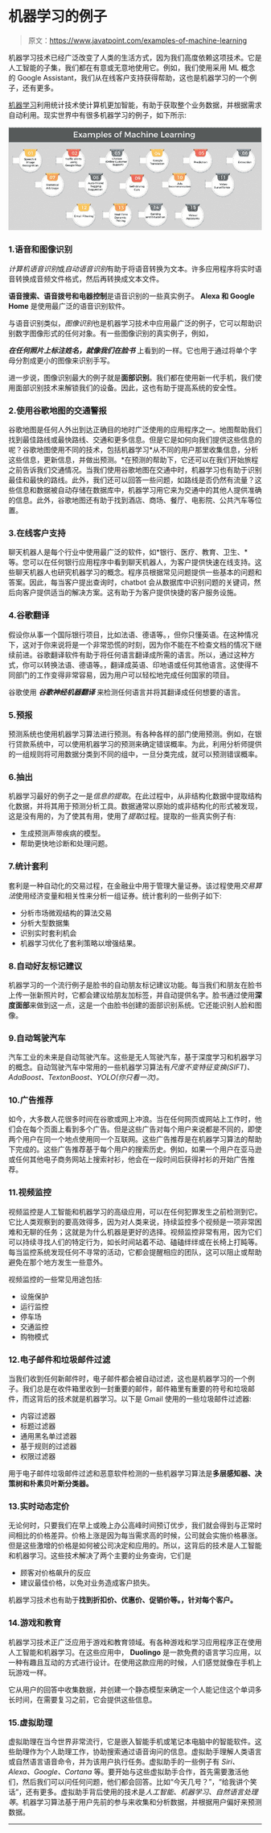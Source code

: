 # 机器学习的例子

> 原文：<https://www.javatpoint.com/examples-of-machine-learning>

机器学习技术已经广泛改变了人类的生活方式，因为我们高度依赖这项技术。它是人工智能的子集，我们都在有意或无意地使用它。例如，我们使用采用 ML 概念的 Google Assistant，我们从在线客户支持获得帮助，这也是机器学习的一个例子，还有更多。

[机器学习](https://www.javatpoint.com/machine-learning)利用统计技术使计算机更加智能，有助于获取整个业务数据，并根据需求自动利用。现实世界中有很多机器学习的例子，如下所示:

![Examples of Machine Learning](img/6bedea21c773a84b5d2149b376b7cdad.png)

### 1.语音和图像识别

*计算机语音识别*或*自动语音识别*有助于将语音转换为文本。许多应用程序将实时语音转换成音频文件格式，然后再转换成文本文件。

**语音搜索、语音拨号和电器控制**是语音识别的一些真实例子。 **Alexa 和 Google Home** 是使用最广泛的语音识别软件。

与语音识别类似，*图像识别*也是机器学习技术中应用最广泛的例子，它可以帮助识别数字图像形式的任何对象。有一些图像识别的真实例子，例如，

***在任何照片上标注姓名，就像我们在脸书*** 上看到的一样。它也用于通过将单个字母分割成更小的图像来识别手写。

进一步说，图像识别最大的例子就是**面部识别**。我们都在使用新一代手机，我们使用面部识别技术来解锁我们的设备。因此，这也有助于提高系统的安全性。

### 2.使用谷歌地图的交通警报

谷歌地图是任何人外出到达正确目的地时广泛使用的应用程序之一。地图帮助我们找到最佳路线或最快路线、交通和更多信息。但是它是如何向我们提供这些信息的呢？谷歌地图使用不同的技术，包括机器学习*从不同的用户那里收集信息，分析这些信息，更新信息，并做出预测。*在预测的帮助下，它还可以在我们开始旅程之前告诉我们交通情况。当我们使用谷歌地图在交通中时，机器学习也有助于识别最佳和最快的路线。此外，我们还可以回答一些问题，如路线是否仍然有流量？这些信息和数据被自动存储在数据库中，机器学习用它来为交通中的其他人提供准确的信息。此外，谷歌地图还有助于找到酒店、商场、餐厅、电影院、公共汽车等位置。

### 3.在线客户支持

聊天机器人是每个行业中使用最广泛的软件，如*银行、医疗、教育、卫生、*等。您可以在任何银行应用程序中看到聊天机器人，为客户提供快速在线支持。这些聊天机器人也研究机器学习的概念。程序员根据常见问题提供一些基本的问题和答案。因此，每当客户提出查询时，chatbot 会从数据库中识别问题的关键词，然后向客户提供适当的解决方案。这有助于为客户提供快捷的客户服务设施。

### 4.谷歌翻译

假设你从事一个国际银行项目，比如法语、德语等。，但你只懂英语。在这种情况下，这对于你来说将是一个非常恐慌的时刻，因为你不能在不检查文档的情况下继续前进。谷歌翻译软件有助于将任何语言翻译成所需的语言。所以，通过这种方式，你可以转换法语、德语等。，翻译成英语、印地语或任何其他语言。这使得不同部门的工作变得非常容易，因为用户可以轻松地完成任何国家的项目。

谷歌使用 ***谷歌神经机器翻译*** 来检测任何语言并将其翻译成任何想要的语言。

### 5.预报

预测系统也使用机器学习算法进行预测。有各种各样的部门使用预测。例如，在银行贷款系统中，可以使用机器学习的预测来确定错误概率。为此，利用分析师提供的一组规则将可用数据分类到不同的组中，一旦分类完成，就可以预测错误概率。

### 6.抽出

机器学习最好的例子之一是*信息的提取*。在此过程中，从非结构化数据中提取结构化数据，并将其用于预测分析工具。数据通常以原始的或非结构化的形式被发现，这是没有用的，为了使其有用，使用了*提取*过程。提取的一些真实例子有:

*   生成预测声带疾病的模型。
*   帮助更快地诊断和处理问题。

### 7.统计套利

套利是一种自动化的交易过程，在金融业中用于管理大量证券。该过程使用*交易算法*使用经济变量和相关性来分析一组证券。统计套利的一些例子如下:

*   分析市场微观结构的算法交易
*   分析大型数据集
*   识别实时套利机会
*   机器学习优化了套利策略以增强结果。

### 8.自动好友标记建议

机器学习的一个流行例子是脸书的自动朋友标记建议功能。每当我们和朋友在脸书上传一张新照片时，它都会建议给朋友加标签，并自动提供名字。脸书通过使用**深度面部**来做到这一点，这是一个由脸书创建的面部识别系统。它还能识别人脸和图像。

### 9.自动驾驶汽车

汽车工业的未来是自动驾驶汽车。这些是无人驾驶汽车，基于深度学习和机器学习的概念。自动驾驶汽车中常用的一些机器学习算法有*尺度不变特征变换(SIFT)、AdaBoost、TextonBoost、YOLO(你只看一次)。*

### 10.广告推荐

如今，大多数人花很多时间在谷歌或网上冲浪。当在任何网页或网站上工作时，他们会在每个页面上看到多个广告。但是这些广告对每个用户来说都是不同的，即使两个用户在同一个地点使用同一个互联网。这些广告推荐是在机器学习算法的帮助下完成的。这些广告推荐基于每个用户的搜索历史。例如，如果一个用户在亚马逊或任何其他电子商务网站上搜索衬衫，他会在一段时间后获得衬衫的开始广告推荐。

### 11.视频监控

视频监控是人工智能和机器学习的高级应用，可以在任何犯罪发生之前检测到它。它比人类观察到的要高效得多，因为对人类来说，持续监控多个视频是一项非常困难和无聊的任务；这就是为什么机器是更好的选择。视频监控非常有用，因为它们可以持续寻找人们的特定行为，如长时间站着不动、磕磕绊绊或在长椅上打盹等。每当监控系统发现任何不寻常的活动，它都会提醒相应的团队，这可以阻止或帮助避免在那个地方发生一些意外。

视频监控的一些常见用途包括:

*   设施保护
*   运行监控
*   停车场
*   交通监控
*   购物模式

### 12.电子邮件和垃圾邮件过滤

当我们收到任何新邮件时，电子邮件都会被自动过滤，这也是机器学习的一个例子。我们总是在收件箱里收到一封重要的邮件，邮件箱里有重要的符号和垃圾邮件，而这背后的技术就是机器学习。以下是 Gmail 使用的一些垃圾邮件过滤器:

*   内容过滤器
*   标题过滤器
*   通用黑名单过滤器
*   基于规则的过滤器
*   权限过滤器

用于电子邮件垃圾邮件过滤和恶意软件检测的一些机器学习算法是**多层感知器、决策树和朴素贝叶斯分类器。**

### 13.实时动态定价

无论何时，只要我们在早上或晚上办公高峰时间预订优步，我们就会得到与正常时间相比的价格差异。价格上涨是因为每当需求高的时候，公司就会实施价格暴涨。但是这些激增的价格是如何被公司决定和应用的。所以，这背后的技术是人工智能和机器学习。这些技术解决了两个主要的业务查询，它们是

*   顾客对价格飙升的反应
*   建议最佳价格，以免对业务造成客户损失。

机器学习技术也有助于**找到折扣价、优惠价、促销价等。，针对每个客户。**

### 14.游戏和教育

机器学习技术正广泛应用于游戏和教育领域。有各种游戏和学习应用程序正在使用人工智能和机器学习。在这些应用中， **Duolingo** 是一款免费的语言学习应用，以一种有趣且互动的方式进行设计。在使用这款应用的时候，人们感觉就像在手机上玩游戏一样。

它从用户的回答中收集数据，并创建一个静态模型来确定一个人能记住这个单词多长时间，在需要复习之前，它会提供这些信息。

### 15.虚拟助理

虚拟助理在当今世界非常流行，它是嵌入智能手机或笔记本电脑中的智能软件。这些助理作为个人助理工作，协助搜索通过语音询问的信息。虚拟助手理解人类语言或自然语言语音命令，并为该用户执行任务。虚拟助手的一些例子有 *Siri、Alexa、Google、Cortana* 等。要开始与这些虚拟助手合作，首先需要激活他们，然后我们可以问任何问题，他们都会回答。比如“今天几号？”，“给我讲个笑话”，还有更多。虚拟助手背后使用的技术是*人工智能、机器学习、自然语言处理等*。机器学习算法基于用户先前的参与来收集和分析数据，并根据用户偏好来预测数据。

* * *